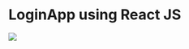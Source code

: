 <h1>LoginApp using React JS</h1>
<img src="https://github.com/user-attachments/assets/26b7cbae-1b44-415d-acc0-e392e7a4044f"/>

